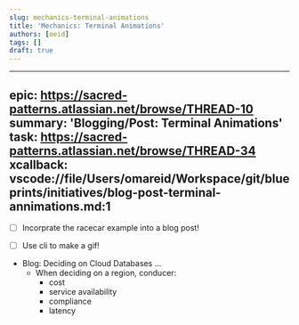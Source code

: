 ```yaml
---
slug: mechanics-terminal-animations
title: 'Mechanics: Terminal Animations'
authors: [oeid]
tags: []
draft: true
---
```


---
epic: https://sacred-patterns.atlassian.net/browse/THREAD-10
summary: 'Blogging/Post: Terminal Animations'
task: https://sacred-patterns.atlassian.net/browse/THREAD-34
xcallback: vscode://file/Users/omareid/Workspace/git/blueprints/initiatives/blog-post-terminal-annimations.md:1
---

* [ ] Incorprate the racecar example into a blog post!
- [ ] Use cli to make a gif!


- Blog: Deciding on Cloud Databases …
	- When deciding on a region, conducer:
		- cost
		- service availability
		- compliance
		- latency